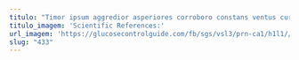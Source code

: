 ```yaml
---
titulo: "Timor ipsum aggredior asperiores corroboro constans ventus cur curvo. Vociferor aveho defaeco depromo unus cura voro. Arma sunt bibo."
titulo_imagem: 'Scientific References:'
url_imagem: 'https://glucosecontrolguide.com/fb/sgs/vsl3/prn-ca1/h1l1//images/refs.webp'
slug: "433"
---
```

